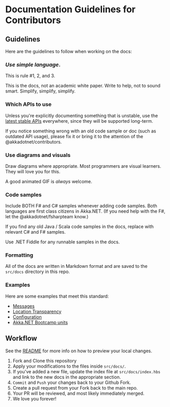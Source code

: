 # Documentation Guidelines for Contributors

## Guidelines
Here are the guidelines to follow when working on the docs:

### ***Use simple language***.
This is rule #1, 2, and 3.

This is the docs, not an academic white paper. Write to help, not to sound smart. Simplify, simplify, simplify.

### Which APIs to use
Unless you're explicitly documenting something that is unstable, use the [latest stable APIs](http://api.getakka.net/docs/stable/index.html) everywhere, since they will be supported long-term.

If you notice something wrong with an old code sample or doc (such as outdated API usage), please fix it or bring it to the attention of the @akkadotnet/contributors.

### Use diagrams and visuals
Draw diagrams where appropriate. Most programmers are visual learners. They will love you for this.

A good animated GIF is *always* welcome.

### Code samples
Include BOTH F# and C# samples whenever adding code samples. Both languages are first class citizens in Akka.NET. (If you need help with the F#, let the @akkadotnet/fsharpteam know.)

If you find any old Java / Scala code samples in the docs, replace with relevant C# and F# samples.

Use .NET Fiddle for any runnable samples in the docs.

### Formatting
All of the docs are written in Markdown format and are saved to the `src/docs` directory in this repo.

### Examples
Here are some examples that meet this standard:

- [Messages](http://getakka.net/docs/concepts/messages)
- [Location Transparency](http://getakka.net/docs/concepts/location-transparency)
- [Configuration](http://getakka.net/docs/concepts/configuration)
- [Akka.NET Bootcamp units](https://github.com/petabridge/akka-bootcamp)


## Workflow
See the [README](/README.md) for more info on how to preview your local changes.

1. Fork and Clone this repository
2. Apply your modifications to the files inside `src/docs/`.
3. If you've added a new file, update the index file at `src/docs/index.hbs` and link to the new docs in the appropriate section.
4. `Commit` and `Push` your changes back to your Github Fork.
5. Create a pull request from your Fork back to the main repo.
6. Your PR will be reviewed, and most likely immediately merged.
7. We love you forever!



